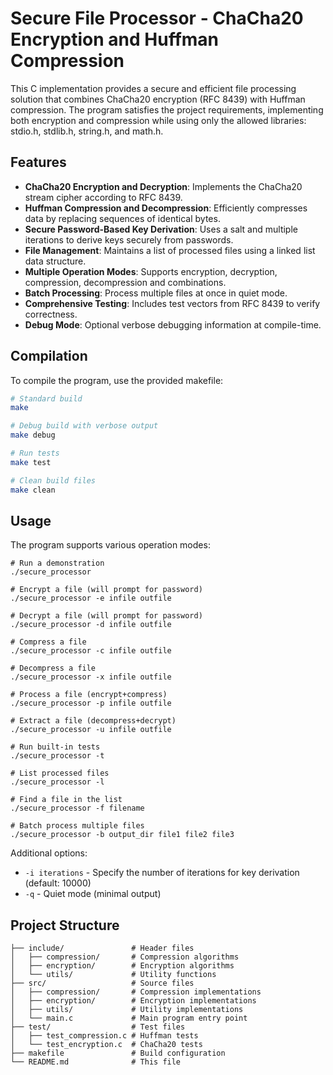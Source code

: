 # Secure File Processor - ChaCha20 Encryption and Huffman Compression

This C implementation provides a secure and efficient file processing solution that combines ChaCha20 encryption (RFC 8439) with Huffman compression. The program satisfies the project requirements, implementing both encryption and compression while using only the allowed libraries: stdio.h, stdlib.h, string.h, and math.h.

## Features

- **ChaCha20 Encryption and Decryption**: Implements the ChaCha20 stream cipher according to RFC 8439.
- **Huffman Compression and Decompression**: Efficiently compresses data by replacing sequences of identical bytes.
- **Secure Password-Based Key Derivation**: Uses a salt and multiple iterations to derive keys securely from passwords.
- **File Management**: Maintains a list of processed files using a linked list data structure.
- **Multiple Operation Modes**: Supports encryption, decryption, compression, decompression and combinations.
- **Batch Processing**: Process multiple files at once in quiet mode.
- **Comprehensive Testing**: Includes test vectors from RFC 8439 to verify correctness.
- **Debug Mode**: Optional verbose debugging information at compile-time.

## Compilation

To compile the program, use the provided makefile:

```bash
# Standard build
make

# Debug build with verbose output
make debug

# Run tests
make test

# Clean build files
make clean
```

## Usage

The program supports various operation modes:

```
# Run a demonstration
./secure_processor

# Encrypt a file (will prompt for password)
./secure_processor -e infile outfile

# Decrypt a file (will prompt for password)
./secure_processor -d infile outfile

# Compress a file
./secure_processor -c infile outfile

# Decompress a file
./secure_processor -x infile outfile

# Process a file (encrypt+compress)
./secure_processor -p infile outfile

# Extract a file (decompress+decrypt)
./secure_processor -u infile outfile

# Run built-in tests
./secure_processor -t

# List processed files
./secure_processor -l

# Find a file in the list
./secure_processor -f filename

# Batch process multiple files
./secure_processor -b output_dir file1 file2 file3
```

Additional options:
- `-i iterations` - Specify the number of iterations for key derivation (default: 10000)
- `-q` - Quiet mode (minimal output)

## Project Structure

```
├── include/               # Header files
│   ├── compression/       # Compression algorithms
│   ├── encryption/        # Encryption algorithms
│   └── utils/             # Utility functions
├── src/                   # Source files
│   ├── compression/       # Compression implementations
│   ├── encryption/        # Encryption implementations
│   ├── utils/             # Utility implementations
│   └── main.c             # Main program entry point
├── test/                  # Test files
│   ├── test_compression.c # Huffman tests
│   └── test_encryption.c  # ChaCha20 tests
├── makefile               # Build configuration
└── README.md              # This file
```